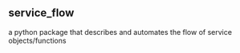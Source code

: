 ## service_flow

a python package that describes and automates the flow of service objects/functions  